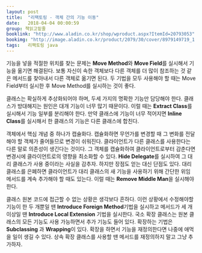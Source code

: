 ```yaml
---
layout: post
title:  "리팩토링 - 객체 간의 기능 이동"
date:   2018-04-04 00:00:59
group: 책읽고밑줄
booklink: "http://www.aladin.co.kr/shop/wproduct.aspx?ItemId=20793053"
bookimg: "http://image.aladin.co.kr/product/2079/30/cover/8979149719_1.jpg"
tags:	리팩토링 java
---
```


기능을 넣을 적절한 위치를 찾는 문제는 **Move Method**와 **Move Field**를 실시해서 기능을 옮기면 해결된다. 보통 자신이 속한 객체보다 다른 객체를 더 많이 참조하는 것 같은 메서드를 찾아내서 다른 객체로 옮기면 된다. 두 기법을 모두 사용해야 할 때는 Move Field부터 실시한 후 Move Method를 실시하는 것이 좋다. 

클래스는 확실하게 추상화되어야 하며, 두세 가지의 명확한 기능만 담당해야 한다. 클래스가 방대해지는 원인은 대개 기능이 너무 많기 때문이다. 이럴 때는 **Extract Class**를 실시해서 기능 일부를 분리해야 한다. 만약 클래스에 기능이 너무 적어지면 **Inline Class**를 실시해서 한 클래스의 기능은 다른 클래스에 합친다. 

객체에서 핵심 개념 중 하나가 캡슐화다. 캡슐화하면 무언가를 변경할 때 그 변화를 전달해야 할 객체가 줄어들므로 변경이 쉬워진다. 클라이언트가 다른 클래스를 사용한다는 다른 말로 의존성이 생긴다는 것이다. 그 객체를 캡슐화하여 클라이언트로부터 감춘다면 변경시에 클라이언트로의 영향을 최소화할 수 있다. **Hide Delegate**를 실시하여 그 대리 클래스가 사용 중이라는 사실을 감추자. 하지만 장점도 얻는 대신 단점도 있다. 대리 클래스를 은폐하면 클라이언트가 대리 클래스의 새 기능을 사용하기 위해 간단한 위임 메서드를 계속 추가해야 할 때도 있는다. 이럴 때는 **Remove Middle Man**을 실시해야 한다. 

클래스 원본 코드에 접근할 수 없는 상황은 생각보다 흔하다. 이런 상황에서 수정해야할 기능이 한 두 개뿐일 땐 **Introduce Foreign Method**기법을 실시하고 메서드가 세 개 이상일 땐 **Introduce Local Extension** 기법을 실시한다. 국소 확장 클래스는 원본 클래스의 모든 기능도 사용 가능하면서 추가 기능도 들어 있다. 확장하는 기법은 **Subclassing** 과 **Wrapping**이 있다. 확장을 하면서 기능을 재정의한다면 나중에 애먹을 일이 생길 수 있다. 상속 확장 클래스를 사용할 땐 메서드를 재정의하지 말고 그냥 추가하자. 

<br/>